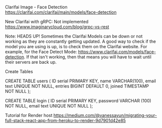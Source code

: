 Clarifai Image - Face Detection
https://clarifai.com/clarifai/main/models/face-detection

New Clarifai with gRPC: Not implemented
https://www.imaginarycloud.com/blog/grpc-vs-rest

Note:
HEADS UP! Sometimes the Clarifai Models can be down or not working as they are constantly getting updated. A good way to check if the model you are using is up, is to check them on the Clarifai website. For example, for the Face Detect Mode: https://www.clarifai.com/models/face-detection. If that isn't working, then that means you will have to wait until their servers are back up.

Create Tables

CREATE TABLE users (
ID serial PRIMARY KEY,
name VARCHAR(100),
email text UNIQUE NOT NULL,
entries BIGINT DEFAULT 0,
joined TIMESTAMP NOT NULL
);

CREATE TABLE login (
ID serial PRIMARY KEY,
password VARCHAR (100) NOT NULL,
email text UNIQUE NOT NULL
);

Tutorial for Render host
https://medium.com/@vanessavun/migrating-your-full-stack-react-app-from-heroku-to-render-9d7901d42e85

